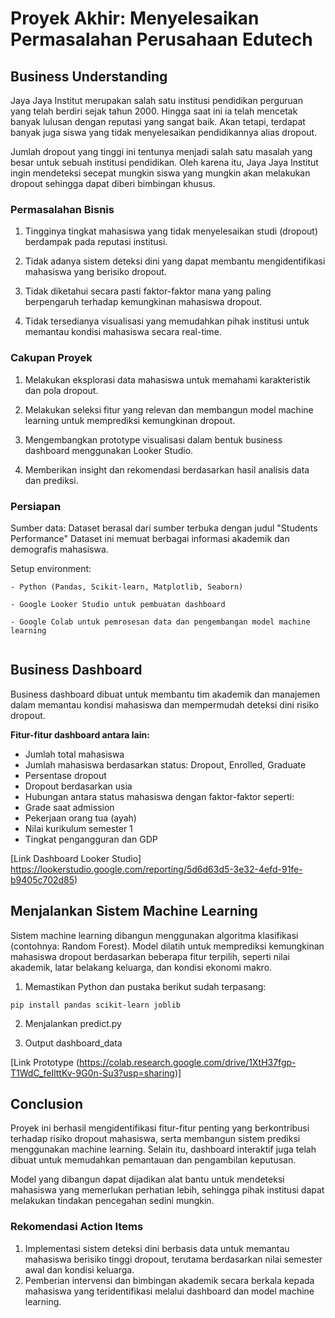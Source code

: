 # Proyek Akhir: Menyelesaikan Permasalahan Perusahaan Edutech

## Business Understanding
Jaya Jaya Institut merupakan salah satu institusi pendidikan perguruan yang telah berdiri sejak tahun 2000. Hingga saat ini ia telah mencetak banyak lulusan dengan reputasi yang sangat baik. Akan tetapi, terdapat banyak juga siswa yang tidak menyelesaikan pendidikannya alias dropout.

Jumlah dropout yang tinggi ini tentunya menjadi salah satu masalah yang besar untuk sebuah institusi pendidikan. Oleh karena itu, Jaya Jaya Institut ingin mendeteksi secepat mungkin siswa yang mungkin akan melakukan dropout sehingga dapat diberi bimbingan khusus.

### Permasalahan Bisnis
1. Tingginya tingkat mahasiswa yang tidak menyelesaikan studi (dropout) berdampak pada reputasi institusi.

2. Tidak adanya sistem deteksi dini yang dapat membantu mengidentifikasi mahasiswa yang berisiko dropout.

3. Tidak diketahui secara pasti faktor-faktor mana yang paling berpengaruh terhadap kemungkinan mahasiswa dropout.

4. Tidak tersedianya visualisasi yang memudahkan pihak institusi untuk memantau kondisi mahasiswa secara real-time.

### Cakupan Proyek
1. Melakukan eksplorasi data mahasiswa untuk memahami karakteristik dan pola dropout.

2. Melakukan seleksi fitur yang relevan dan membangun model machine learning untuk memprediksi kemungkinan dropout.

3. Mengembangkan prototype visualisasi dalam bentuk business dashboard menggunakan Looker Studio.

4. Memberikan insight dan rekomendasi berdasarkan hasil analisis data dan prediksi.

### Persiapan

Sumber data: Dataset berasal dari sumber terbuka dengan judul "Students Performance" Dataset ini memuat berbagai informasi akademik dan demografis mahasiswa.

Setup environment:
```
- Python (Pandas, Scikit-learn, Matplotlib, Seaborn)

- Google Looker Studio untuk pembuatan dashboard

- Google Colab untuk pemrosesan data dan pengembangan model machine learning


```

## Business Dashboard
Business dashboard dibuat untuk membantu tim akademik dan manajemen dalam memantau kondisi mahasiswa dan mempermudah deteksi dini risiko dropout.

**Fitur-fitur dashboard antara lain:**
- Jumlah total mahasiswa
- Jumlah mahasiswa berdasarkan status: Dropout, Enrolled, Graduate
- Persentase dropout
- Dropout berdasarkan usia
- Hubungan antara status mahasiswa dengan faktor-faktor seperti:
- Grade saat admission
- Pekerjaan orang tua (ayah)
- Nilai kurikulum semester 1
- Tingkat pengangguran dan GDP
  
[Link Dashboard Looker Studio] https://lookerstudio.google.com/reporting/5d6d63d5-3e32-4efd-91fe-b9405c702d85)

## Menjalankan Sistem Machine Learning
Sistem machine learning dibangun menggunakan algoritma klasifikasi (contohnya: Random Forest). Model dilatih untuk memprediksi kemungkinan mahasiswa dropout berdasarkan beberapa fitur terpilih, seperti nilai akademik, latar belakang keluarga, dan kondisi ekonomi makro.

1. Memastikan Python dan pustaka berikut sudah terpasang:

 ```
pip install pandas scikit-learn joblib
```
2. Menjalankan predict.py

3. Output dashboard_data

[Link Prototype (https://colab.research.google.com/drive/1XtH37fgp-T1WdC_feIlttKv-9G0n-Su3?usp=sharing)]

## Conclusion
Proyek ini berhasil mengidentifikasi fitur-fitur penting yang berkontribusi terhadap risiko dropout mahasiswa, serta membangun sistem prediksi menggunakan machine learning. Selain itu, dashboard interaktif juga telah dibuat untuk memudahkan pemantauan dan pengambilan keputusan.

Model yang dibangun dapat dijadikan alat bantu untuk mendeteksi mahasiswa yang memerlukan perhatian lebih, sehingga pihak institusi dapat melakukan tindakan pencegahan sedini mungkin.

### Rekomendasi Action Items
1. Implementasi sistem deteksi dini berbasis data untuk memantau mahasiswa berisiko tinggi dropout, terutama berdasarkan nilai semester awal dan kondisi keluarga.
2. Pemberian intervensi dan bimbingan akademik secara berkala kepada mahasiswa yang teridentifikasi melalui dashboard dan model machine learning.
